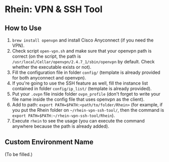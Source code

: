 # Rhein: VPN & SSH Tool

## How to Use
1. `brew install openvpn` and install Cisco Anyconnect (if you need the VPN).
2. Check script `open-vpn.sh` and make sure that your openvpn path is correct (on the script, the path is `/usr/local/Cellar/openvpn/2.4.7_1/sbin/openvpn` by default. Check whether the executable exists or not).
3. Fill the configuration file in folder `config/` (template is already provided for both anyconnect and openvpn).
4. If you're going to use the SSH feature as well, fill the instance list contained in folder `config/ip_list/` (template is already provided).
5. Put your `.ovpn` file inside folder `ovpn_profile` (don't forget to write your file name inside the config file that uses openvpn as the client).
6. Add to path: `export PATH=$PATH:<path/to/folder/Rhein>` (for example, if you put the Rhein folder on `~/rhein-vpn-ssh-tool/`, then the command is `export PATH=$PATH:~/rhein-vpn-ssh-tool/Rhein`).
7. Execute `rhein` to see the usage (you can execute the command anywhere because the path is already added).

## Custom Environment Name
(To be filled.)
